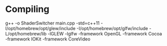 # Compiling

g++ -o ShaderSwitcher main.cpp -std=c++11 -I/opt/homebrew/opt/glew/include -I/opt/homebrew/opt/glfw/include -L/opt/homebrew/lib -lGLEW -lglfw -framework OpenGL -framework Cocoa -framework IOKit -framework CoreVideo
